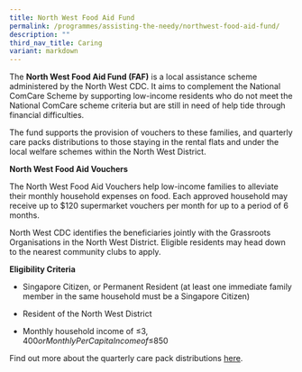 ```yaml
---
title: North West Food Aid Fund
permalink: /programmes/assisting-the-needy/northwest-food-aid-fund/
description: ""
third_nav_title: Caring
variant: markdown
---
```

The **North West Food Aid Fund (FAF)** is a local assistance scheme administered by the North West CDC. It aims to complement the National ComCare Scheme by supporting low-income residents who do not meet the National ComCare scheme criteria but are still in need of help tide through financial difficulties. 

The fund supports the provision of vouchers to these families, and quarterly care packs distributions to those staying in the rental flats and under the local welfare schemes within the North West District.

**North West Food Aid Vouchers**

The North West Food Aid Vouchers help low-income families to alleviate their monthly household expenses on food. Each approved household may receive up to $120 supermarket vouchers per month for up to a period of 6 months. 

North West CDC identifies the beneficiaries jointly with the Grassroots Organisations in the North West District. Eligible residents may head down to the nearest community clubs to apply.

**Eligibility Criteria**

*	Singapore Citizen, or Permanent Resident (at least one immediate family member in the same household must be a Singapore Citizen)

*	Resident of the North West District

*	Monthly household income of ≤$3,400 or Monthly Per Capita Income of ≤$850

Find out more about the quarterly care pack distributions [here](https://northwest.cdc.gov.sg/programmes/connecting-the-community/nw-serviceweeks/). 